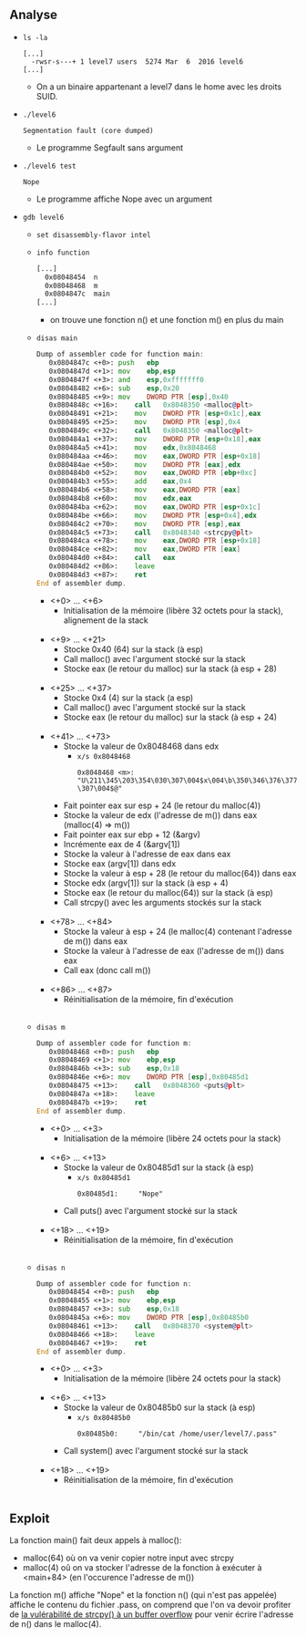 ## Analyse

- `ls -la`
  ```
  [...]
    -rwsr-s---+ 1 level7 users  5274 Mar  6  2016 level6
  [...]
  ```
    - On a un binaire appartenant a level7 dans le home avec les droits SUID.

- `./level6`
  ```
  Segmentation fault (core dumped)
  ```
  - Le programme Segfault sans argument
- `./level6 test`
  ```
  Nope
  ```
  - Le programme affiche Nope avec un argument

- `gdb level6`
  - `set disassembly-flavor intel`
  - `info function`
    ```asm
    [...]
      0x08048454  n
      0x08048468  m
      0x0804847c  main
    [...]
    ```
    - on trouve une fonction n() et une fonction m() en plus du main
  - `disas main`
    ```asm
    Dump of assembler code for function main:
       0x0804847c <+0>:	push   ebp
       0x0804847d <+1>:	mov    ebp,esp
       0x0804847f <+3>:	and    esp,0xfffffff0
       0x08048482 <+6>:	sub    esp,0x20
       0x08048485 <+9>:	mov    DWORD PTR [esp],0x40
       0x0804848c <+16>:	call   0x8048350 <malloc@plt>
       0x08048491 <+21>:	mov    DWORD PTR [esp+0x1c],eax
       0x08048495 <+25>:	mov    DWORD PTR [esp],0x4
       0x0804849c <+32>:	call   0x8048350 <malloc@plt>
       0x080484a1 <+37>:	mov    DWORD PTR [esp+0x18],eax
       0x080484a5 <+41>:	mov    edx,0x8048468
       0x080484aa <+46>:	mov    eax,DWORD PTR [esp+0x18]
       0x080484ae <+50>:	mov    DWORD PTR [eax],edx
       0x080484b0 <+52>:	mov    eax,DWORD PTR [ebp+0xc]
       0x080484b3 <+55>:	add    eax,0x4
       0x080484b6 <+58>:	mov    eax,DWORD PTR [eax]
       0x080484b8 <+60>:	mov    edx,eax
       0x080484ba <+62>:	mov    eax,DWORD PTR [esp+0x1c]
       0x080484be <+66>:	mov    DWORD PTR [esp+0x4],edx
       0x080484c2 <+70>:	mov    DWORD PTR [esp],eax
       0x080484c5 <+73>:	call   0x8048340 <strcpy@plt>
       0x080484ca <+78>:	mov    eax,DWORD PTR [esp+0x18]
       0x080484ce <+82>:	mov    eax,DWORD PTR [eax]
       0x080484d0 <+84>:	call   eax
       0x080484d2 <+86>:	leave
       0x080484d3 <+87>:	ret
    End of assembler dump.
    ```
    - <+0> ... <+6>
      - Initialisation de la mémoire (libère 32 octets pour la stack), alignement de la stack<br/><br/>
    - <+9> ... <+21>
      - Stocke 0x40 (64) sur la stack (à esp)
      - Call malloc() avec l'argument stocké sur la stack
      - Stocke eax (le retour du malloc) sur la stack (à esp + 28)<br/><br/>
    - <+25> ... <+37>
      - Stocke 0x4 (4) sur la stack (a esp)
      - Call malloc() avec l'argument stocké sur la stack
      - Stocke eax (le retour du malloc) sur la stack (à esp + 24)<br/><br/>
    - <+41> ... <+73>
      - Stocke la valeur de 0x8048468 dans edx
        - `x/s 0x8048468`
          ```
          0x8048468 <m>:	 "U\211\345\203\354\030\307\004$х\004\b\350\346\376\377\377\311\303U\211\345\203\344\360\203\354 \307\004$@"
          ```
      - Fait pointer eax sur esp + 24 (le retour du malloc(4))
      - Stocke la valeur de edx (l'adresse de m()) dans eax (malloc(4) => m())
      - Fait pointer eax sur ebp + 12 (&argv)
      - Incrémente eax de 4 (&argv[1])
      - Stocke la valeur à l'adresse de eax dans eax
      - Stocke eax (argv[1]) dans edx
      - Stocke la valeur à esp + 28 (le retour du malloc(64)) dans eax
      - Stocke edx (argv[1]) sur la stack (à esp + 4)
      - Stocke eax (le retour du malloc(64)) sur la stack (à esp)
      - Call strcpy() avec les arguments stockés sur la stack<br/><br/>
    - <+78> ... <+84>
      - Stocke la valeur à esp + 24 (le malloc(4) contenant l'adresse de m()) dans eax
      - Stocke la valeur à l'adresse de eax (l'adresse de m()) dans eax
      - Call eax (donc call m())<br/><br/>
    - <+86> ... <+87>
      - Réinitialisation de la mémoire, fin d'exécution<br/><br/>

  - `disas m`
    ```asm
    Dump of assembler code for function m:
       0x08048468 <+0>:	push   ebp
       0x08048469 <+1>:	mov    ebp,esp
       0x0804846b <+3>:	sub    esp,0x18
       0x0804846e <+6>:	mov    DWORD PTR [esp],0x80485d1
       0x08048475 <+13>:	call   0x8048360 <puts@plt>
       0x0804847a <+18>:	leave
       0x0804847b <+19>:	ret
    End of assembler dump.
    ```
    - <+0> ... <+3>
      - Initialisation de la mémoire (libère 24 octets pour la stack)<br/><br/>
    - <+6> ... <+13>
      - Stocke la valeur de 0x80485d1 sur la stack (à esp)
        - `x/s 0x80485d1`
          ```
          0x80485d1:	 "Nope"
          ```
      - Call puts() avec l'argument stocké sur la stack<br/><br/>
    - <+18> ... <+19>
      - Réinitialisation de la mémoire, fin d'exécution<br/><br/>

  - `disas n`
    ```asm
    Dump of assembler code for function n:
       0x08048454 <+0>:	push   ebp
       0x08048455 <+1>:	mov    ebp,esp
       0x08048457 <+3>:	sub    esp,0x18
       0x0804845a <+6>:	mov    DWORD PTR [esp],0x80485b0
       0x08048461 <+13>:	call   0x8048370 <system@plt>
       0x08048466 <+18>:	leave
       0x08048467 <+19>:	ret
    End of assembler dump.
    ```
    - <+0> ... <+3>
      - Initialisation de la mémoire (libère 24 octets pour la stack)<br/><br/>
    - <+6> ... <+13>
      - Stocke la valeur de 0x80485b0 sur la stack (à esp)
        - `x/s 0x80485b0`
          ```
          0x80485b0:	 "/bin/cat /home/user/level7/.pass"
          ```
      - Call system() avec l'argument stocké sur la stack<br/><br/>
    - <+18> ... <+19>
      - Réinitialisation de la mémoire, fin d'exécution<br/><br/>

## Exploit

La fonction main() fait deux appels à malloc():
- malloc(64) où on va venir copier notre input avec strcpy
- malloc(4) oû on va stocker l'adresse de la fonction à exécuter à <main+84> (en l'occurence l'adresse de m())

La fonction m() affiche "Nope" et la fonction n() (qui n'est pas appelée) affiche le contenu du fichier .pass, on comprend que l'on va devoir profiter de [la vulérabilité de strcpy() à un buffer overflow](https://www.cisa.gov/uscert/bsi/articles/knowledge/coding-practices/strcpy-and-strcat) pour venir écrire l'adresse de n() dans le malloc(4).

